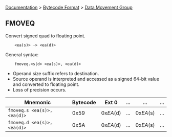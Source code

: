 [Documentation](../../README.md) > [Bytecode Format](../README.md) > [Data Movement Group](../InstructionsDataMovel.md)

## FMOVEQ

Convert signed quad to floating point.

        <ea(s)> -> <ea(d)>

General syntax:

        fmoveq.<s|d> <ea(s)>, <ea(d)>

* Operand size suffix refers to destination.
* Source operand is interpreted and accessed as a signed 64-bit value and converted to floating point.
* Loss of precision occurs.

| Mnemonic | Bytecode | Ext 0 | ... | ... | ... |
| - | - | - | - | - | - |
| `fmoveq.s <ea(s)>, <ea(d)>` | 0x59 | 0x*EA*(d) | ... | 0x*EA*(s) | ... |
| `fmoveq.d <ea(s)>, <ea(d)>` | 0x5A | 0x*EA*(d) | ... | 0x*EA*(s) | ... |

